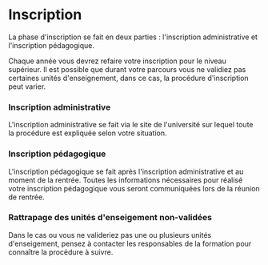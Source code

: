 # Inscription

La phase d'inscription se fait en deux parties : l'inscription administrative et l'inscription pédagogique.

Chaque année vous devrez refaire votre inscription pour le niveau supérieur.
Il est possible que durant votre parcours vous ne validiez pas certaines unités d'enseignement, dans ce cas,
la procédure d'inscription peut varier.

### Inscription administrative

L'inscription administrative se fait via le site de l'université sur lequel toute la procédure est expliquée selon votre situation.

### Inscription pédagogique

L'inscription pédagogique se fait après l'inscription administrative et au moment de la rentrée.
Toutes les informations nécessaires pour réalisé votre inscription pédagogique vous seront communiquées lors de la réunion de rentrée.

### Rattrapage des unités d'enseigement non-validées

Dans le cas ou vous ne valideriez pas une ou plusieurs unités d'enseigement,
pensez à contacter les responsables de la formation pour connaître la procédure à suivre.


